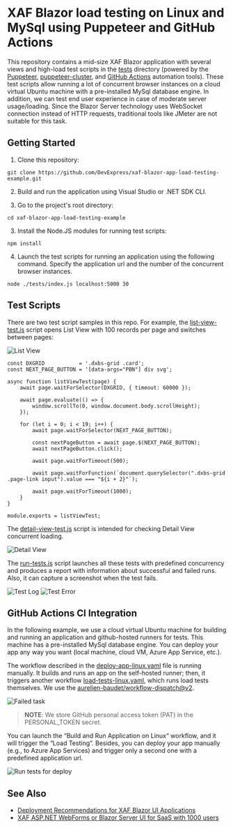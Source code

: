 # XAF Blazor load testing on Linux and MySql using Puppeteer and GitHub Actions

This repository contains a mid-size XAF Blazor application with several views and high-load test scripts in the [tests](https://github.com/DevExpress/xaf-blazor-app-load-testing-example/tree/main/tests) directory (powered by the [Puppeteer](https://github.com/puppeteer/puppeteer), [puppeteer-cluster](https://github.com/thomasdondorf/puppeteer-cluster), and [GitHub Actions](https://github.com/features/actions) automation tools). These test scripts allow running a lot of concurrent browser instances on a cloud virtual Ubuntu machine with a pre-installed MySql database engine. In addition, we can test end user experience in case of moderate server usage/loading. Since the Blazor Server technology uses WebSocket connection instead of HTTP requests, traditional tools like JMeter are not suitable for this task.

## Getting Started

1. Clone this repository:
```
git clone https://github.com/DevExpress/xaf-blazor-app-load-testing-example.git
```
2. Build and run the application using Visual Studio or .NET SDK CLI.

3. Go to the project's root directory:
```
cd xaf-blazor-app-load-testing-example
```
3. Install the Node.JS modules for running test scripts:
```
npm install
```
4. Launch the test scripts for running an application using the following command. Specify the application url and the number of the concurrent browser instances.

```
node ./tests/index.js localhost:5000 30
```
## Test Scripts

There are two test script samples in this repo. For example, the [list-view-test.js](/tests/list-view-test.js) script opens List View with 100 records per page and switches between pages:

![List View](/images/list-view.png)

```
const DXGRID           = '.dxbs-grid .card';
const NEXT_PAGE_BUTTON = '[data-args="PBN"] div svg';

async function listViewTest(page) {
    await page.waitForSelector(DXGRID, { timeout: 60000 });

    await page.evaluate(() => {
        window.scrollTo(0, window.document.body.scrollHeight);
    });

    for (let i = 0; i < 19; i++) {
        await page.waitForSelector(NEXT_PAGE_BUTTON);

        const nextPageButton = await page.$(NEXT_PAGE_BUTTON);
        await nextPageButton.click();

        await page.waitForTimeout(500);

        await page.waitForFunction(`document.querySelector(".dxbs-grid .page-link input").value === "${i + 2}"`);

        await page.waitForTimeout(1000);
    }
}

module.exports = listViewTest;
```

The [detail-view-test.js](/tests/detail-view-test.js) script is intended for checking Detail View concurrent loading.

![Detail View](/images/detail-view.png)

The [run-tests.js](/tests/run-tests.js) script launches all these tests with predefined concurrency and produces a report with information about successful and failed runs. Also, it can capture a screenshot when the test fails.

![Test Log](/images/test-log.png)
![Test Error](/images/test-error.png)

## GitHub Actions CI Integration

In the following example, we use a cloud virtual Ubuntu machine for building and running an application and github-hosted runners for tests. This machine has a pre-installed MySql database engine. You can deploy your app any way you want (local machine, cloud VM, Azure App Service, etc.).

The workflow described in the [deploy-app-linux.yaml](/.github/workflows/deploy-app-linux.yaml) file is running manually. It builds and runs an app on the self-hosted runner; then, it triggers another workflow [load-tests-linux.yaml](/.github/workflows/load-tests-linux.yaml), which runs load tests themselves. We use the [aurelien-baudet/workflow-dispatch@v2](https://github.com/marketplace/actions/workflow-dispatch-and-wait).

![Failed task](/images/failed-task-on-CI.png)

>**NOTE**: We store GitHub personal access token (PAT) in the PERSONAL_TOKEN secret.

You can launch the “Build and Run Application on Linux“ workflow, and it will trigger the “Load Testing”. Besides, you can deploy your app manually (e.g., to Azure App Services) and trigger only a second one with a predefined application url.

![Run tests for deploy](/images/run-with-url.png)

## See Also

- [Deployment Recommendations for XAF Blazor UI Applications](https://docs.devexpress.com/eXpressAppFramework/403362/deployment/deployment-recommendations-blazor)
- [XAF ASP.NET WebForms or Blazor Server UI for SaaS with 1000 users](https://supportcenter.devexpress.com/ticket/details/t585727/xaf-asp-net-webforms-or-blazor-server-ui-for-saas-with-1000-users)

